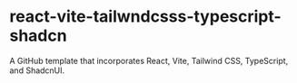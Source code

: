 # react-vite-tailwndcsss-typescript-shadcn
A GitHub template that incorporates React, Vite, Tailwind CSS, TypeScript, and ShadcnUI.
